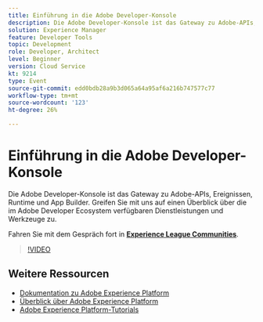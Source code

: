 ```yaml
---
title: Einführung in die Adobe Developer-Konsole
description: Die Adobe Developer-Konsole ist das Gateway zu Adobe-APIs, Ereignissen, Runtime und App Builder. Greifen Sie mit uns auf einen Überblick über die im Adobe Developer Ecosystem verfügbaren Dienstleistungen und Werkzeuge zu.
solution: Experience Manager
feature: Developer Tools
topic: Development
role: Developer, Architect
level: Beginner
version: Cloud Service
kt: 9214
type: Event
source-git-commit: edd0bdb28a9b3d065a64a95af6a216b747577c77
workflow-type: tm+mt
source-wordcount: '123'
ht-degree: 26%

---
```


# Einführung in die Adobe Developer-Konsole

Die Adobe Developer-Konsole ist das Gateway zu Adobe-APIs, Ereignissen, Runtime und App Builder. Greifen Sie mit uns auf einen Überblick über die im Adobe Developer Ecosystem verfügbaren Dienstleistungen und Werkzeuge zu.

Fahren Sie mit dem Gespräch fort in **[Experience League Communities](https://adobe.ly/2Y2DDld)**.

>[!VIDEO](https://video.tv.adobe.com/v/337771/?quality=12&learn=on&hidetitle=true)

## Weitere Ressourcen

- [Dokumentation zu Adobe Experience Platform](https://experienceleague.adobe.com/docs/experience-platform.html?lang=de)
- [Überblick über Adobe Experience Platform](https://experienceleague.adobe.com/docs/experience-platform/landing/home.html?lang=de)
- [Adobe Experience Platform-Tutorials](https://experienceleague.adobe.com/docs/platform-learn/tutorials/overview.html?lang=de)
